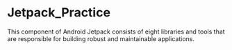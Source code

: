 # Jetpack_Practice

This component of Android Jetpack consists of eight libraries and tools that are responsible for building robust and maintainable applications.

